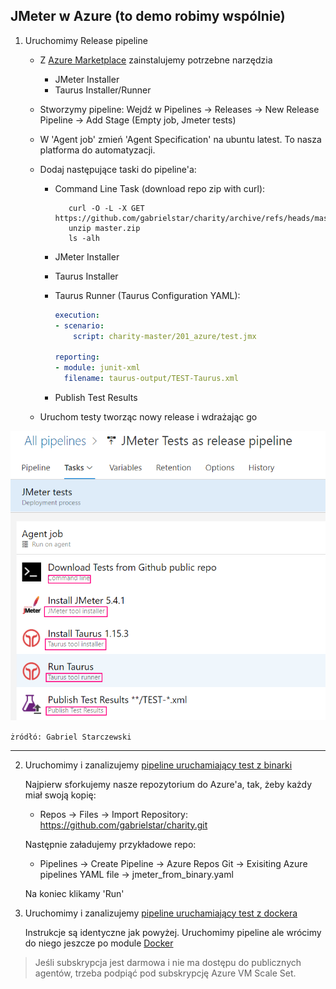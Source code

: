 ## JMeter w Azure (to demo robimy wspólnie)

1. Uruchomimy Release pipeline 

    - Z [Azure Marketplace](https://marketplace.visualstudio.com/items?itemName=AlexandreGattiker.jmeter-tasks) zainstalujemy potrzebne narzędzia
        - JMeter Installer
        - Taurus Installer/Runner
    
    - Stworzymy pipeline: Wejdź w Pipelines -> Releases -> New Release Pipeline -> Add Stage (Empty job, Jmeter tests) 
    
    - W 'Agent job' zmień 'Agent Specification' na  ubuntu latest. To nasza platforma do automatyzacji.
    - Dodaj następujące taski do pipeline'a:
    
        -   Command Line Task (download repo zip with curl):
                
             ```shell script
                curl -O -L -X GET https://github.com/gabrielstar/charity/archive/refs/heads/master.zip
                unzip master.zip             
                ls -alh 
               ```
   
         -  JMeter Installer
         -  Taurus Installer
         -  Taurus Runner (Taurus Configuration YAML):
         
            ```yaml
            execution:
            - scenario:
                script: charity-master/201_azure/test.jmx
            
            reporting:
            - module: junit-xml
              filename: taurus-output/TEST-Taurus.xml
            ```    
         - Publish Test Results
           
    - Uruchom testy tworząc nowy release i wdrażając go
            
![release](img/releasePipeline.png)
    
`żródłó: Gabriel Starczewski`
            
***
2.  Uruchomimy i zanalizujemy [pipeline uruchamiający test z binarki](jmeter_from_binary.yaml)
     
     Najpierw sforkujemy nasze repozytorium do Azure'a, tak, żeby każdy miał swoją kopię:
     
     - Repos -> Files -> Import Repository: https://github.com/gabrielstar/charity.git
     
    Następnie załadujemy przykładowe repo:
     
     - Pipelines -> Create Pipeline -> Azure Repos Git -> Exisiting Azure pipelines YAML file -> jmeter_from_binary.yaml
    
    Na koniec klikamy 'Run'
     
3.  Uruchomimy i zanalizujemy [pipeline uruchamiający test z dockera](jmeter_from_docker.yaml)

    Instrukcje są identyczne jak powyżej. Uruchomimy pipeline ale wrócimy do niego jeszcze po module [Docker](../203_docker/teoria.md)


> Jeśli subskrypcja jest darmowa i nie ma dostępu do publicznych agentów, trzeba podpiąć pod subskrypcję Azure VM Scale Set.